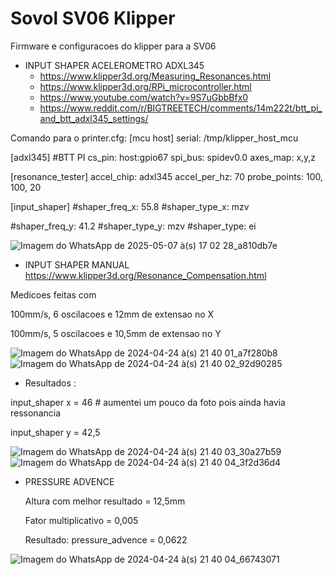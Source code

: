 # Sovol SV06 Klipper

Firmware e configuracoes do klipper para a SV06

- INPUT SHAPER ACELEROMETRO ADXL345
  - https://www.klipper3d.org/Measuring_Resonances.html
  - https://www.klipper3d.org/RPi_microcontroller.html
  - https://www.youtube.com/watch?v=9S7uGbbBfx0
  - https://www.reddit.com/r/BIGTREETECH/comments/14m222t/btt_pi_and_btt_adxl345_settings/

Comando para o printer.cfg:
[mcu host]
serial: /tmp/klipper_host_mcu

[adxl345] #BTT PI
cs_pin: host:gpio67
spi_bus: spidev0.0
axes_map: x,y,z

[resonance_tester]
accel_chip: adxl345
accel_per_hz: 70
probe_points:
    100, 100, 20

[input_shaper]
#shaper_freq_x: 55.8
#shaper_type_x: mzv

#shaper_freq_y: 41.2
#shaper_type_y: mzv
#shaper_type: ei

![Imagem do WhatsApp de 2025-05-07 à(s) 17 02 28_a810db7e](https://github.com/user-attachments/assets/df9837db-1e70-4014-959b-bb5d767ce461)


- INPUT SHAPER MANUAL
  https://www.klipper3d.org/Resonance_Compensation.html
  
Medicoes feitas com 

100mm/s, 6 oscilacoes e 12mm de extensao no X 

100mm/s, 5 oscilacoes e 10,5mm de extensao no Y

![Imagem do WhatsApp de 2024-04-24 à(s) 21 40 01_a7f280b8](https://github.com/ofelipevilela/sovol-sv06-klipper/assets/165967059/28841caa-f47e-4ed6-9ea0-455654381047)
![Imagem do WhatsApp de 2024-04-24 à(s) 21 40 02_92d90285](https://github.com/ofelipevilela/sovol-sv06-klipper/assets/165967059/21bd08fc-efa6-4a7a-b943-86a0179033ef)

- Resultados :
  
input_shaper x = 46  # aumentei um pouco da foto pois ainda havia ressonancia
 
input_shaper y = 42,5

![Imagem do WhatsApp de 2024-04-24 à(s) 21 40 03_30a27b59](https://github.com/ofelipevilela/sovol-sv06-klipper/assets/165967059/d3354e6a-246b-43ec-b855-843025f4853a)
![Imagem do WhatsApp de 2024-04-24 à(s) 21 40 04_3f2d36d4](https://github.com/ofelipevilela/sovol-sv06-klipper/assets/165967059/8d1763f4-8253-4fc5-b771-01d35b454547)



- PRESSURE ADVENCE

  Altura com melhor resultado = 12,5mm

  Fator multiplicativo = 0,005

  Resultado: pressure_advence = 0,0622
  
![Imagem do WhatsApp de 2024-04-24 à(s) 21 40 04_66743071](https://github.com/ofelipevilela/sovol-sv06-klipper/assets/165967059/69383014-c6ff-424f-99fc-9e5edaa75f19)
